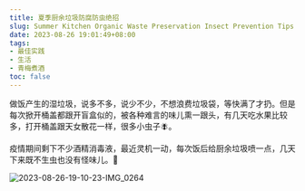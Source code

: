 ```yaml
---
title: 夏季厨余垃圾防腐防虫绝招
slug: Summer Kitchen Organic Waste Preservation Insect Prevention Tips
date: 2023-08-26 19:01:49+08:00
tags:
- 最佳实践
- 生活
- 青梅煮酒
toc: false
---
```


做饭产生的湿垃圾，说多不多，说少不少，不想浪费垃圾袋，等快满了才扔。但是每次掀开桶盖都跟开盲盒似的，被各种难言的味儿熏一跟头，有几天吃水果比较多，打开桶盖跟天女散花一样，很多小虫子🪰。

疫情期间剩下不少酒精消毒液，最近灵机一动，每次饭后给厨余垃圾喷一点，几天下来既不生虫也没有怪味儿。🤪

![2023-08-26-19-10-23-IMG_0264](https://raw.githubusercontent.com/xbot/image-hosting/master/blog/2023-08-26-19-10-23-IMG_0264.jpeg)